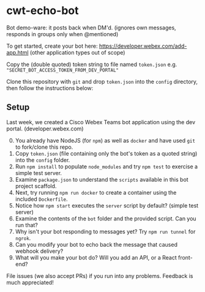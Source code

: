 # cwt-echo-bot

Bot demo-ware: it posts back when DM'd. (ignores own messages, responds in groups only when @mentioned)

To get started, create your bot here: https://developer.webex.com/add-app.html (other application types out of scope)

Copy the (double quoted) token string to file named `token.json` e.g. `"SECRET_BOT_ACCESS_TOKEN_FROM_DEV_PORTAL"`

Clone this repository with `git` and drop `token.json` into the `config` directory, then follow the instructions below:

## Setup

Last week, we created a Cisco Webex Teams bot application using the dev portal. (developer.webex.com)

0. You already have NodeJS (for `npm`) as well as `docker` and have used `git` to fork/clone this repo.
1. Copy `token.json` (file containing only the bot's token as a quoted string) into the `config` folder.
2. Run `npm install` to populate `node_modules` and try `npm test` to exercise a simple test server.
3. Examine `package.json` to understand the `scripts` available in this bot project scaffold.
4. Next, try running `npm run docker` to create a container using the included `Dockerfile`.
5. Notice how `npm start` executes the `server` script by default? (simple test server)
6. Examine the contents of the `bot` folder and the provided script. Can you run that?
7. Why isn't your bot responding to messages yet? Try `npm run tunnel` for `ngrok`.
8. Can you modify your bot to echo back the message that caused webhook delivery?
9. What will you make your bot do? Will you add an API, or a React front-end?

File issues (we also accept PRs) if you run into any problems. Feedback is much appreciated!
